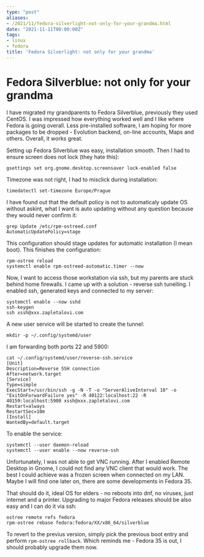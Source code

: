 ```yaml
---
type: "post"
aliases:
- /2021/11/fedora-silverlight-not-only-for-your-grandma.html
date: "2021-11-11T00:00:00Z"
tags:
- linux
- fedora
title: 'Fedora Silverlight: not only for your grandma'
---
```

Fedora Silverblue: not only for your grandma
============================================

I have migrated my grandparents to Fedora Silverblue, previously they used
CentOS. I was impressed how everything worked well and I like where Fedora is
going overall. Less pre-installed software, I am hoping for more packages to be
dropped - Evolution backend, on-line accounts, Maps and others. Overall, it
works great.

Setting up Fedora Silverblue was easy, installation smooth. Then I had to
ensure screen does not lock (they hate this):

    gsettings set org.gnome.desktop.screensaver lock-enabled false

Timezone was not right, I had to misclick during installation:

    timedatectl set-timezone Europe/Prague

I have found out that the default policy is not to automaticaly update OS
without askint, what I want is auto updating without any question because they
would never confirm it:

    grep Update /etc/rpm-ostreed.conf
    AutomaticUpdatePolicy=stage

This configuration should stage updates for automatic installation (I mean
boot). This finishes the configuration:

    rpm-ostree reload
    systemctl enable rpm-ostreed-automatic.timer --now

Now, I want to access those workstation via ssh, but my parents are stuck
behind home firewalls. I came up with a solution - reverse ssh tunelling. I
enabled ssh, generated keys and connected to my server:

    systemctl enable --now sshd
    ssh-keygen
    ssh xssh@xxx.zapletalovi.com

A new user service will be started to create the tunnel:

    mkdir -p ~/.config/systemd/user

I am forwarding both ports 22 and 5900:

    cat ~/.config/systemd/user/reverse-ssh.service
    [Unit]
    Description=Reverse SSH connection
    After=network.target
    [Service]
    Type=simple
    ExecStart=/usr/bin/ssh -g -N -T -o "ServerAliveInterval 10" -o "ExitOnForwardFailure yes" -R 40122:localhost:22 -R 40159:localhost:5900 xssh@xxx.zapletalovi.com
    Restart=always
    RestartSec=10m
    [Install]
    WantedBy=default.target

To enable the service:

    systemctl --user daemon-reload
    systemctl --user enable --now reverse-ssh

Unfortunately, I was not able to get VNC running. After I enabled Remote
Desktop in Gnome, I could not find any VNC client that would work. The best I
could achieve was a frozen screen when connected on my LAN. Maybe I will find
one later on, there are some developments in Fedora 35.

That should do it, ideal OS for elders - no reboots into dnf, no viruses, just
internet and a printer. Upgrading to major Fedora releases should be also easy
and I can do it via ssh:

    ostree remote refs fedora
    rpm-ostree rebase fedora:fedora/XX/x86_64/silverblue

To revert to the previus version, simply pick the previous boot entry and
perform `rpm-ostree rollback`. Which reminds me - Fedora 35 is out, I should
probably upgrade them now.
